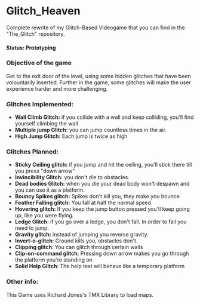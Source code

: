 # Glitch_Heaven
Complete rewrite of my Glitch-Based Videogame that you can find in the
"The_Glitch" repository.

#### Status: Prototyping

### Objective of the game
Get to the exit door of the level, using some hidden glitches that
have been volountarily inserted.
Further in the game, some glitches will make the user experience harder
and more challenging.

### Glitches Implemented:
- **Wall Climb Glitch:** if you collide with a wall and keep colliding, you'll find yourself climbing the wall
- **Multiple jump Glitch:** you can jump countless times in the air.
- **High Jump Glitch:** Each jump is twice as high


### Glitches Planned:
- **Sticky Ceiling glitch:** if you jump and hit the ceiling, you'll stick there till you press "down arrow"
- **Invincibility Glitch:** you don't die to obstacles.
- **Dead bodies Glitch:** when you die your dead body won't despawn and you can use it as a platform.
- **Bouncy Spikes glitch:** Spikes don't kill you, they make you bounce
- **Feather Falling glitch:** You fall at half the normal speed
- **Hovering glitch:** If you keep the jump button pressed you'll keep going up, like you were flying.
- **Ledge Glitch:** if you go over a ledge, you don't fall. In order to fall you need to jump.
- **Gravity glitch:** instead of jumping you reverse gravity.
- **Invert-o-glitch**: Ground kills you, obstacles don't.
- **Clipping glitch**: You can glitch through certain walls
- **Clip-on-command glitch**: Pressing down arrow makes you go through the platform you're standing on
- **Solid Help Glitch**: The help text will behave like a temporary platform

### Other info:
This Game uses Richard Jones's TMX Library to load maps.
